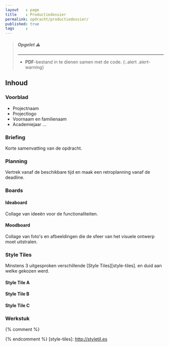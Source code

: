 ```yaml
---
layout   : page
title    : Productiedossier
permalink: opdracht/productiedossier/
published: true
tags     :
---
```


> ##### **Opgelet** :warning:
> ---
> - **PDF**-bestand in te dienen samen met de code.
{:.alert .alert-warning}

Inhoud
------

### Voorblad

 - Projectnaam
 - Projectlogo
 - Voornaam en familienaam
 - Academiejaar
 …

### Briefing

Korte samenvatting van de opdracht.

### Planning

Vertrek vanaf de beschikbare tijd en maak een retroplanning vanaf de deadline.

### Boards

#### Ideaboard

Collage van ideeën voor de functionaliteiten.

#### Moodboard

Collage van foto's en afbeeldingen die de sfeer van het visuele ontwerp moet uitstralen.

### Style Tiles

Minstens 3 uitgesproken verschillende [Style Tiles][style-tiles]. en duid aan welke gekozen werd.

#### Style Tile A

#### Style Tile B

#### Style Tile C

### Werkstuk


{% comment %}
<!-- ⚓ Hyperlinks -->
{% endcomment %}
[style-tiles]:              http://styletil.es